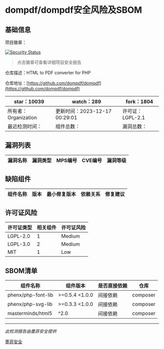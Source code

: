 # dompdf/dompdf安全风险及SBOM

## 基础信息

项目徽章：

[![Security Status](https://www.murphysec.com/platform3/v31/badge/1737184675801026560.svg)](https://www.murphysec.com/console/report/1694416773850755072/1737184675801026560)

> 点击徽章可查看详细项目安全报告

仓库描述：HTML to PDF converter for PHP

仓库地址：[https://github.com/dompdf/dompdf](https://github.com/dompdf/dompdf)

| star：10039 | watch：289 | fork：1804 |
| ----------- | -------------- | ------------ |
| 所有者：Organization | 更新时间：2023-12-17 00:29:01 | 许可证：LGPL-2.1 |
| 最近检测时间： | 组件总数： | 漏洞总数： |




## 漏洞列表

| 漏洞名称 | 漏洞类型 | MPS编号 | CVE编号 | 漏洞等级 |
| ------- | ------ | ------- | ------ | ----- |





## 缺陷组件

| 组件名称 | 版本 | 最小修复版本 | 依赖关系 | 修复建议 |
| -------- | ---- | ------------ | -------- | -------- |





## 许可证风险

| 许可证类型 | 相关组件 | 许可证风险 |
| ---------- | -------- | ---------- |
|LGPL-2.0|1|Medium|
|LGPL-3.0|2|Medium|
|MIT|1|Low|




## SBOM清单

| 组件名称 | 组件版本 | 是否直接依赖 | 仓库 |
| -------- | -------- | ------------ | ---- |
|phenx/php-font-lib|>=0.5.4 <1.0.0|间接依赖|composer|
|phenx/php-svg-lib|>=0.3.3 <1.0.0|间接依赖|composer|
|masterminds/html5|^2.0|间接依赖|composer|


------

*此检测报告由墨菲安全提供*

[墨菲安全](www.murphysec.com)